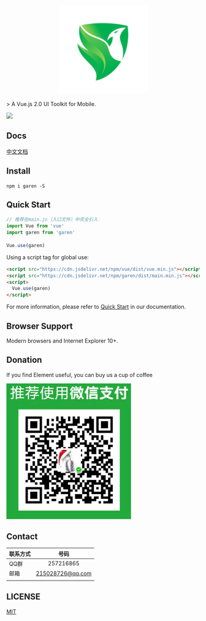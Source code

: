 <p align="center">
  <img src="./assets/logo.png">
</p>
> A Vue.js 2.0 UI Toolkit for Mobile.

[![](https://data.jsdelivr.com/v1/package/npm/garen/badge)](https://www.jsdelivr.com/package/npm/garen)

## Docs
[中文文档](https://duyanpeng.github.io/garen/)


## Install
```shell
npm i garen -S
```

## Quick Start
``` javascript
// 推荐在main.js（入口文件）中完全引入
import Vue from 'vue'
import garen from 'garen'

Vue.use(garen)  
```
Using a script tag for global use:
```html
<script src="https://cdn.jsdelivr.net/npm/vue/dist/vue.min.js"></script>
<script src="https://cdn.jsdelivr.net/npm/garen/dist/main.min.js"></script>
<script>
  Vue.use(garen)
</script>
```

For more information, please refer to [Quick Start](https://duyanpeng.github.io/garen/guide/) in our documentation.

## Browser Support
Modern browsers and Internet Explorer 10+.


## Donation
If you find Element useful, you can buy us a cup of coffee

<img width="325" src="./assets/pay.png" alt="donation">

## Contact
| 联系方式       | 号码          | 
| ------------- |:-------------:|
| QQ群          | 257216865 | 
| 邮箱      | 215028726@qq.com      | 
|  ||

## LICENSE
[MIT](LICENSE)

